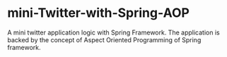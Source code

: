 # mini-Twitter-with-Spring-AOP
A mini twitter application logic with Spring Framework. The application is backed by the concept of Aspect Oriented Programming of Spring framework. 

